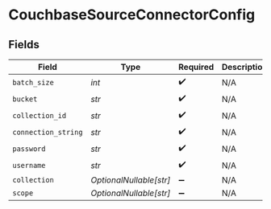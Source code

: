 # CouchbaseSourceConnectorConfig


## Fields

| Field                   | Type                    | Required                | Description             |
| ----------------------- | ----------------------- | ----------------------- | ----------------------- |
| `batch_size`            | *int*                   | :heavy_check_mark:      | N/A                     |
| `bucket`                | *str*                   | :heavy_check_mark:      | N/A                     |
| `collection_id`         | *str*                   | :heavy_check_mark:      | N/A                     |
| `connection_string`     | *str*                   | :heavy_check_mark:      | N/A                     |
| `password`              | *str*                   | :heavy_check_mark:      | N/A                     |
| `username`              | *str*                   | :heavy_check_mark:      | N/A                     |
| `collection`            | *OptionalNullable[str]* | :heavy_minus_sign:      | N/A                     |
| `scope`                 | *OptionalNullable[str]* | :heavy_minus_sign:      | N/A                     |